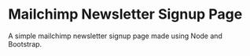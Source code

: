 # Mailchimp Newsletter Signup Page
A simple mailchimp newsletter signup page made using Node and Bootstrap.
